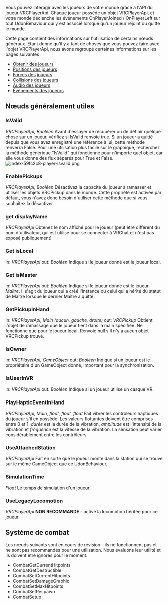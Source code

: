 

Vous pouvez interagir avec les joueurs de votre monde grâce à l'API du joueur VRCPlayerApi. Chaque joueur possède un objet VRCPlayerApi, et votre monde déclenche les événements OnPlayerJoined / OnPlayerLeft sur tout UdonBehaviour qui y est associé lorsque qu'un joueur rejoint ou quitte le monde.

Cette page contient des informations sur l'utilisation de certains nœuds généraux. Étant donné qu'il y a tant de choses que vous pouvez faire avec l'objet VRCPlayerApi, nous avons regroupé certaines informations sur les pages suivantes :

* [Obtenir des joueurs](/worlds/udon/players/getting-players)
* [Positions des joueurs](/worlds/udon/players/player-positions)
* [Forces des joueurs](/worlds/udon/players/player-forces)
* [Collisions des joueurs](/worlds/udon/players/player-collisions)
* [Audio des joueurs](/worlds/udon/players/player-audio)
* [Événements des joueurs](/worlds/udon/graph/event-nodes#player-events)

## Nœuds généralement utiles

### IsValid
*VRCPlayerApi, Booléen*
Avant d'essayer de récupérer ou de définir quelque chose sur un joueur, vérifiez si IsValid renvoie true. Si un joueur a quitté depuis que vous avez enregistré une référence à lui, cette méthode renverra False. Pour une utilisation plus facile sur le graphique, recherchez la méthode générique "IsValid" qui fonctionne pour n'importe quel objet, car elle vous donne des flux séparés pour True et False.
![index-59fc2c8-player-isvalid.png](/img/worlds/index-59fc2c8-player-isvalid.png)

### EnablePickups
*VRCPlayerApi, Booléen*
Désactivez la capacité du joueur à ramasser et utiliser les objets VRCPickup dans le monde. Cette propriété est activée par défaut, vous n'avez donc besoin d'utiliser cette méthode que si vous souhaitez la désactiver.

### get displayName
*VRCPlayerApi*
Obtenez le nom affiché pour le joueur (peut être différent du nom d'utilisateur, qui est utilisé pour se connecter à VRChat et n'est pas exposé publiquement)

### Get isLocal
in: *VRCPlayerApi*
out: *Booléen*
Indique si le joueur donné est le joueur local.

### Get isMaster
in: *VRCPlayerApi*
out: *Booléen*
Indique si le joueur donné est le joueur *Maître*. Il s'agit du joueur qui a créé l'instance ou celui qui a hérité du statut de Maître lorsque le dernier Maître a quitté.

### GetPickupInHand
in: *VRCPlayerApi, Main (aucun, gauche, droite)*
out: *VRCPickup*
Obtient l'objet de ramassage que le joueur tient dans la main spécifiée. Ne fonctionne que pour le joueur local. Renvoie null s'il n'y a aucun objet VRCPickup trouvé.

### IsOwner
in: *VRCPlayerApi, GameObject*
out: *Booléen*
Indique si un joueur est le propriétaire d'un GameObject donné, important pour la synchronisation.

### IsUserInVR
in: *VRCPlayerApi*
out: *Booléen*
Indique si un joueur utilise un casque VR.

### PlayHapticEventInHand
*VRCPlayerApi, Main, float, float, float*
Fait vibrer les contrôleurs haptiques du joueur s'il en possède. Les valeurs flottantes doivent être comprises entre 0 et 1. *durée* est la durée de la vibration, *amplitude* est l'intensité de la vibration et *fréquence* est la vitesse de la vibration. La sensation peut varier considérablement entre les contrôleurs.

### UseAttachedStation
*VRCPlayerApi*
Fait en sorte que le joueur monte dans la station qui se trouve sur le même GameObject que ce UdonBehaviour.

### SimulationTime
*Float*
Le temps de simulation d'un joueur.

### UseLegacyLocomotion
*VRCPlayerApi*
**NON RECOMMANDÉ** - active la locomotion héritée pour ce joueur.

## Système de combat
Les nœuds suivants sont en cours de révision - ils ne fonctionnent pas et ne sont pas recommandés pour une utilisation. Nous évaluons leur utilité et ils doivent être ignorés pour le moment:
* CombatGetCurrentHitpoints
* CombatGetDestructible
* CombatSetCurrentHitpoints
* CombatSetDamageGraphic
* CombatSetMaxHitpoints
* CombatSetRespawn
* CombatSetup